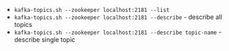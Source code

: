 
* `kafka-topics.sh --zookeeper localhost:2181 --list`
* `kafka-topics.sh --zookeeper localhost:2181 --describe` - describe all topics
* `kafka-topics.sh --zookeeper localhost:2181 --describe topic-name` - describe single topic
